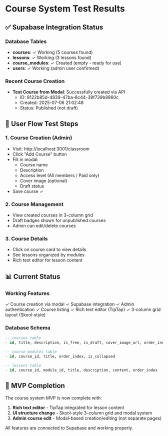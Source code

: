 # Course System Test Results

## ✅ Supabase Integration Status

### Database Tables
- **courses**: ✓ Working (5 courses found)
- **lessons**: ✓ Working (3 lessons found)
- **course_modules**: ✓ Created (empty - ready for use)
- **users**: ✓ Working (admin user confirmed)

### Recent Course Creation
- **Test Course from Modal**: Successfully created via API
  - ID: 8122b85d-4839-47ba-8c44-39f739b8860c
  - Created: 2025-07-06 21:02:48
  - Status: Published (not draft)

## 🧪 User Flow Test Steps

### 1. Course Creation (Admin)
- Visit: http://localhost:3001/classroom
- Click "Add Course" button
- Fill in modal:
  - Course name
  - Description
  - Access level (All members / Paid only)
  - Cover image (optional)
  - Draft status
- Save course ✓

### 2. Course Management
- View created courses in 3-column grid
- Draft badges shown for unpublished courses
- Admin can edit/delete courses

### 3. Course Details
- Click on course card to view details
- See lessons organized by modules
- Rich text editor for lesson content

## 📊 Current Status

### Working Features
✓ Course creation via modal
✓ Supabase integration
✓ Admin authentication
✓ Course listing
✓ Rich text editor (TipTap)
✓ 3-column grid layout (Skool-style)

### Database Schema
```sql
-- courses table
- id, title, description, is_free, is_draft, cover_image_url, order_index

-- course_modules table  
- id, course_id, title, order_index, is_collapsed

-- lessons table
- id, course_id, module_id, title, description, content, order_index
```

## 🎯 MVP Completion

The course system MVP is now complete with:
1. **Rich text editor** - TipTap integrated for lesson content
2. **UI structure change** - Skool-style 3-column grid and modal system
3. **Admin course edit** - Modal-based creation/editing (not separate pages)

All features are connected to Supabase and working properly.